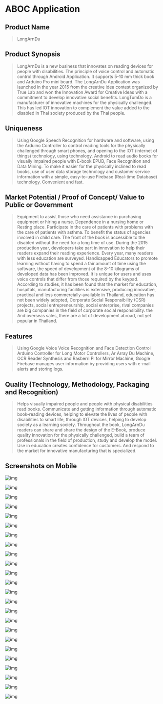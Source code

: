 # ABOC Application 

## Product Name 
>LongArnDu
 
## Product Synopsis 
>LongArnDu is a new business that innovates on reading devices for people with disabilities. The principle of voice control and automatic control through Android Application. It supports 5-10 mm thick book and Arduino Pro mini board. The LongArnDu Application was launched in the year 2015 from the creative idea contest organized by True Lab and won the Innovation Award for Creative Ideas with a commitment to develop innovative social benefits. LongTumDo is a manufacturer of innovative machines for the physically challenged. This has led IOT innovation to complement the value added to the disabled in Thai society produced by the Thai people.

## Uniqueness 
>Using Google Speech Recognition for hardware and software, using the Arduino Controller to control reading tools for the physically challenged through smart phones, and opening to the IOT (internet of things) technology, using technology. Android to read audio books for visually impaired people with E-book EPUB, Face Recognition and Data Mining. To make it easier for the physically inclined to read books, use of user data storage technology and customer service information with a simple, easy-to-use Firebase (Real-time Database) technology. Convenient and fast.

## Market Potential / Proof of Concept/ Value to Public or Government 
>Equipment to assist those who need assistance in purchasing equipment or hiring a nurse. Dependence in a nursing home or Resting place. Participate in the care of patients with problems with the care of patients with asthma. To benefit the status of agencies involved in child care. The front of the book is accessible to the disabled without the need for a long time of use. During the 2015 production year, developers take part in innovation to help their readers expand their reading experience. Every year, many readers with less education are surveyed. Handicapped Educators to promote learning without having to spend a fair amount of time using the software, the speed of development of the 8-10 kilograms of developed data has been improved. It is unique for users and uses voice controls that differ from those required by the keypad. According to studies, it has been found that the market for education, hospitals, manufacturing facilities is extensive, producing innovative, practical and less commercially-available in Thailand, education has not been widely adopted, Corporate Social Responsibility (CSR) projects, social entrepreneurship, social enterprise, rival companies are big companies in the field of corporate social responsibility. the And overseas sales, there are a lot of development abroad, not yet popular in Thailand.

## Features 
>Using Google Voice Voice Recognition and Face Detection Control Arduino Controller for Long Motor Controllers, Ar Array Du Machine, OCR Reader Synthesis and Rasberri Pi for Mirror Machine, Google Firebase manages user information by providing users with e-mail alerts and storing logs.

## Quality (Technology, Methodology, Packaging and Recognition) 
>Helps visually impaired people and people with physical disabilities read books. Communicate and getting information through automatic book-reading devices, helping to elevate the lives of people with disabilities to smart life, through IOT devices, helping to develop society as a learning society. Throughout the book, LongArnDu readers can share and share the design of the E-Book, produce quality innovation for the physically challenged, build a team of professionals in the field of production, study and develop the model. Use in education creates confidence for customers. And respond to the market for innovative manufacturing that is specialized.


## Screenshots on Mobile

![img](https://github.com/kullawattana/ABOC-Application-TABLET-V1/blob/master/Screenshots%20on%20Mobile/PAGE_ABOC.jpg)

![img](https://github.com/kullawattana/ABOC-Application-TABLET-V1/blob/master/Screenshots%20on%20Mobile/PAGE_HOME_ABOC.jpg)

![img](https://github.com/kullawattana/ABOC-Application-TABLET-V1/blob/master/Screenshots%20on%20Mobile/LOGIN_ABOC.jpg)

![img](https://github.com/kullawattana/ABOC-Application-TABLET-V1/blob/master/Screenshots%20on%20Mobile/LOGIN_GOOGLE_ABOC.jpg)

![img](https://github.com/kullawattana/ABOC-Application-TABLET-V1/blob/master/Screenshots%20on%20Mobile/SERVICE_FIREBASE_ABOC.jpg)

![img](https://github.com/kullawattana/ABOC-Application-TABLET-V1/blob/master/Screenshots%20on%20Mobile/PAGE_NAVIGATION_ABOC.jpg)

![img](https://github.com/kullawattana/ABOC-Application-TABLET-V1/blob/master/Screenshots%20on%20Mobile/ABOC_Book_Machine.jpg)

![img](https://github.com/kullawattana/ABOC-Application-TABLET-V1/blob/master/Screenshots%20on%20Mobile/Book%20Machine.jpeg)

![img](https://github.com/kullawattana/ABOC-Application-TABLET-V1/blob/master/Screenshots%20on%20Mobile/Face_Recognition_ABOC.jpg)

![img](https://github.com/kullawattana/ABOC-Application-TABLET-V1/blob/master/Screenshots%20on%20Mobile/Menu_ABOC.jpg)

![img](https://github.com/kullawattana/ABOC-Application-TABLET-V1/blob/master/Screenshots%20on%20Mobile/OpenCV_ABOC.jpg)

![img](https://github.com/kullawattana/ABOC-Application-TABLET-V1/blob/master/Screenshots%20on%20Mobile/Speech_Recognition_ABOC.jpg)

![img](https://github.com/kullawattana/ABOC-Application-TABLET-V1/blob/master/Screenshots%20on%20Mobile/Voice_Recognition_ABOC.jpg)

![img](https://github.com/kullawattana/ABOC-Application-TABLET-V1/blob/master/Screenshots%20on%20Mobile/PAGE_Voice_Recognition_ABOC.jpg)

![img](https://github.com/kullawattana/ABOC-Application-TABLET-V1/blob/master/Screenshots%20on%20Mobile/Voice_Recognition_Read_Book_ABOC.jpg)

![img](https://github.com/kullawattana/ABOC-Application-TABLET-V1/blob/master/Screenshots%20on%20Mobile/Voice_Recognition_Menu_Reading_Book_ABOC.jpg)

![img](https://github.com/kullawattana/ABOC-Application-TABLET-V1/blob/master/Screenshots%20on%20Mobile/PAGE_SCAN_BOOK_ABOC.jpg)

![img](https://github.com/kullawattana/ABOC-Application-TABLET-V1/blob/master/Screenshots%20on%20Mobile/Scan_Book_Menu_ABOC.jpg)

![img](https://github.com/kullawattana/ABOC-Application-TABLET-V1/blob/master/Screenshots%20on%20Mobile/IOT_PAGE_ABOC.jpg)

![img](https://github.com/kullawattana/ABOC-Application-TABLET-V1/blob/master/Screenshots%20on%20Mobile/IOT_CONTROL_ABOC.jpg)

![img](https://github.com/kullawattana/ABOC-Application-TABLET-V1/blob/master/Screenshots%20on%20Mobile/Page_Fall_Detection_ABOC.jpg)

![img](https://github.com/kullawattana/ABOC-Application-TABLET-V1/blob/master/Screenshots%20on%20Mobile/Profile_Fall_Detection_ABOC.jpg)

![img](https://github.com/kullawattana/ABOC-Application-TABLET-V1/blob/master/Screenshots%20on%20Mobile/Notification_ABOC.jpg)

![img](https://github.com/kullawattana/ABOC-Application-TABLET-V1/blob/master/Screenshots%20on%20Mobile/Notification_Firebase_Service_ABOC.jpg)